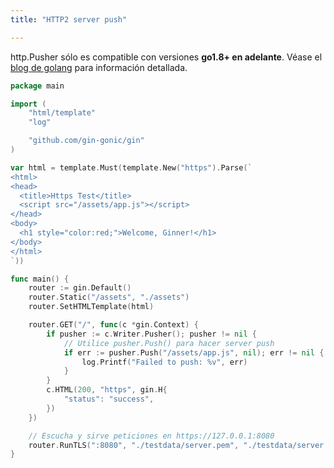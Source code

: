 ```yaml
---
title: "HTTP2 server push"

---
```


http.Pusher sólo es compatible con versiones **go1.8+ en adelante**. Véase el [blog de golang](https://blog.golang.org/h2push) para información detallada.

```go
package main

import (
	"html/template"
	"log"

	"github.com/gin-gonic/gin"
)

var html = template.Must(template.New("https").Parse(`
<html>
<head>
  <title>Https Test</title>
  <script src="/assets/app.js"></script>
</head>
<body>
  <h1 style="color:red;">Welcome, Ginner!</h1>
</body>
</html>
`))

func main() {
	router := gin.Default()
	router.Static("/assets", "./assets")
	router.SetHTMLTemplate(html)

	router.GET("/", func(c *gin.Context) {
		if pusher := c.Writer.Pusher(); pusher != nil {
			// Utilice pusher.Push() para hacer server push
			if err := pusher.Push("/assets/app.js", nil); err != nil {
				log.Printf("Failed to push: %v", err)
			}
		}
		c.HTML(200, "https", gin.H{
			"status": "success",
		})
	})

	// Escucha y sirve peticiones en https://127.0.0.1:8080
	router.RunTLS(":8080", "./testdata/server.pem", "./testdata/server.key")
}
```

